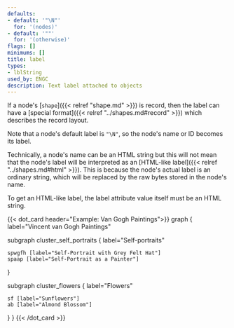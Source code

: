 ```yaml
---
defaults:
- default: '"\N"'
  for: '(nodes)'
- default: '""'
  for: '(otherwise)'
flags: []
minimums: []
title: label
types:
- lblString
used_by: ENGC
description: Text label attached to objects
---
```


If a node's [`shape`]({{< relref "shape.md" >}}) is record, then the label can
have a [special format]({{< relref "../shapes.md#record" >}})
which describes the record layout.

Note that a node's default label is `"\N"`, so the node's name or ID becomes
its label.

Technically, a node's name can be an HTML string but this will not mean that
the node's label will be interpreted as an [HTML-like
label]({{< relref "../shapes.md#html" >}}). This is because the node's actual label is an
ordinary string, which will be replaced by the raw bytes stored in the node's
name.

To get an HTML-like label, the label attribute value itself must be an HTML
string.

{{< dot_card header="Example: Van Gogh Paintings">}}
graph {
  label="Vincent van Gogh Paintings"

  subgraph cluster_self_portraits {
    label="Self-portraits"

    spwgfh [label="Self-Portrait with Grey Felt Hat"]
    spaap [label="Self-Portrait as a Painter"]
  }
  
  subgraph cluster_flowers {
    label="Flowers"

    sf [label="Sunflowers"]
    ab [label="Almond Blossom"]
  }
}
{{< /dot_card >}}
